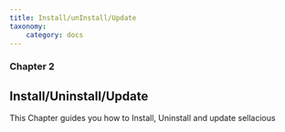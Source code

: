 ```yaml
---
title: Install/unInstall/Update
taxonomy:
    category: docs
---
```


### Chapter 2

## Install/Uninstall/Update

This Chapter guides you how to Install, Uninstall and update sellacious
